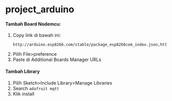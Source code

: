 # project_arduino

#### Tambah Board Nodemcu:
1. Copy link di bawah ini:
    ```
    http://arduino.esp8266.com/stable/package_esp8266com_index.json,https://dl.espressif.com/dl/package_esp32_index.json
    ```
2. Pilih File>preference
3. Paste di Additional Boards Manager URLs

#### Tambah Library
1. Pilih Sketch>Include Library>Manage Libraries
2. Search `adafruit mqtt`
3. Klik install


